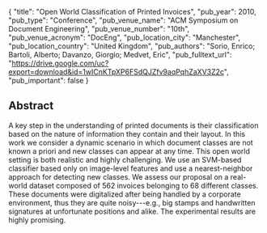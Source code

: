 {
  "title": "Open World Classification of Printed Invoices",
  "pub_year": 2010,
  "pub_type": "Conference",
  "pub_venue_name": "ACM Symposium on Document Engineering",
  "pub_venue_number": "10th",
  "pub_venue_acronym": "DocEng",
  "pub_location_city": "Manchester",
  "pub_location_country": "United Kingdom",
  "pub_authors": "Sorio, Enrico; Bartoli, Alberto; Davanzo, Giorgio; Medvet, Eric",
  "pub_fulltext_url": "https://drive.google.com/uc?export=download&id=1wICnKTpXP6FSdQJZfv9aqPqhZaXV3Z2c",
  "pub_important": false
}

## Abstract
A key step in the understanding of printed documents is their classification based on the nature of information they contain and their layout. In this work we consider a dynamic scenario in which document classes are not known a priori and new classes can appear at any time. This open world setting is both realistic and highly challenging. We use an SVM-based classifier based only on image-level features and use a nearest-neighbor approach for detecting new classes. We assess our proposal on a real-world dataset composed of 562 invoices belonging to 68 different classes. These documents were digitalized after being handled by a corporate environment, thus they are quite noisy---e.g., big stamps and handwritten signatures at unfortunate positions and alike. The experimental results are highly promising.
